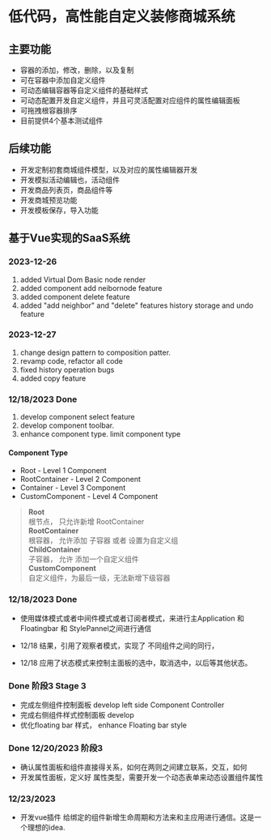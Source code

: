 # 低代码，高性能自定义装修商城系统

## 主要功能

- 容器的添加，修改，删除，以及复制
- 可在容器中添加自定义组件
- 可动态编辑容器等自定义组件的基础样式
- 可动态配置开发自定义组件，并且可灵活配置对应组件的属性编辑面板
- 可拖拽根容器排序
- 目前提供4个基本测试组件

## 后续功能

- 开发定制初套商城组件模型，以及对应的属性编辑器开发
- 开发模拟活动编辑也，活动组件
- 开发商品列表页，商品组件等
- 开发商城预览功能
- 开发模板保存，导入功能


## 基于Vue实现的SaaS系统

### 2023-12-26

1. added Virtual Dom Basic node render
2. added component add neibornode feature
3. added component delete feature
4. added "add neighbor" and "delete" features history storage and undo feature

### 2023-12-27

1. change design pattern to composition patter.
2. revamp code, refactor all code
3. fixed history operation bugs
4. added copy feature

### 12/18/2023  Done

1. develop component select feature
2. develop component toolbar.
3. enhance component type. limit component type

#### Component Type

- Root - Level 1 Component
- RootContainer - Level 2 Component
- Container - Level 3 Component
- CustomComponent - Level 4 Component

> **Root** <br>
> 根节点， 只允许新增 RootContainer <br>
> **RootContainer** <br>
> 根容器， 允许添加 子容器 或者 设置为自定义组<br>
> **ChildContainer** <br>
> 子容器， 允许 添加一个自定义组件<br>
> **CustomComponent**  <br>
> 自定义组件，为最后一级，无法新增下级容器

### 12/18/2023  Done

- 使用媒体模式或者中间件模式或者订阅者模式，来进行主Application 和 Floatingbar 和 StylePannel之间进行通信

- 12/18 结果，引用了观察者模式，实现了 不同组件之间的同行，
- 12/18 应用了状态模式来控制主面板的选中，取消选中，以后等其他状态。

### Done 阶段3 Stage 3

- 完成左侧组件控制面板 develop left side Component Controller
- 完成右侧组件样式控制面板 develop
- 优化floating bar 样式， enhance Floating bar style

### Done 12/20/2023 阶段3
- 确认属性面板和组件直接得关系，如何在两则之间建立联系，交互，如何
- 开发属性面板，定义好 属性类型，需要开发一个动态表单来动态设置组件属性


### 12/23/2023
- 开发vue插件 给绑定的组件新增生命周期和方法来和主应用进行通信。这是一个理想的idea. 
